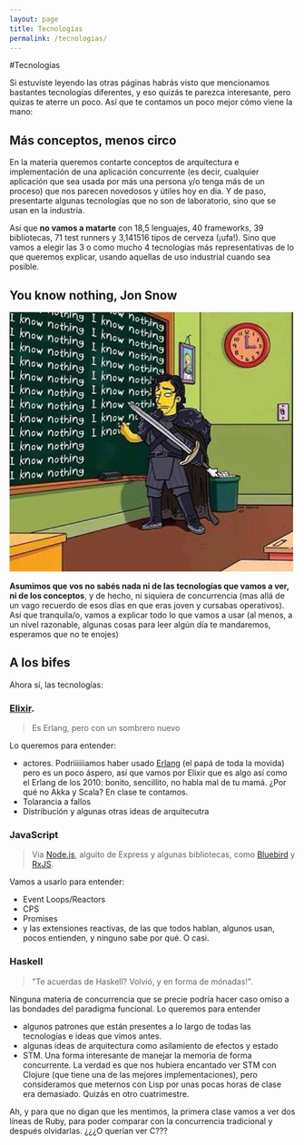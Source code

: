 ```yaml
---
layout: page
title: Tecnologías
permalink: /tecnologias/
---
```


#Tecnologías

Si estuviste leyendo las otras páginas habrás visto que mencionamos bastantes tecnologías diferentes, y eso quizás te parezca interesante, pero quizas te aterre un poco. Así que te contamos un poco mejor cómo viene la mano: 

## Más conceptos, menos circo

En la materia queremos contarte conceptos de arquitectura e implementación de una aplicación concurrente (es decir, cualquier aplicación que sea usada por más una persona y/o tenga más de un proceso) que nos parecen novedosos y útiles hoy en dia. Y de paso, presentarte algunas tecnologías que no son de laboratorio, sino que se usan en la industria. 

Así que **no vamos a matarte** con 18,5 lenguajes, 40 frameworks, 39 bibliotecas, 71 test runners y 3,141516 tipos de cerveza (¡ufa!). Sino que vamos a elegir las 3 o como mucho 4 tecnologías más representativas de lo que queremos explicar, usando aquellas de uso industrial cuando sea posible.  

## You know nothing, Jon Snow
![](/img/iknownothing.jpg)

**Asumimos que vos no sabés nada ni de las tecnologías que vamos a ver, ni de los conceptos**, y de hecho, ni siquiera de concurrencia (mas allá de un vago recuerdo de esos días en que eras joven y cursabas operativos). Así que tranquila/o, vamos a explicar todo lo que vamos a usar (al menos, a un nivel razonable, algunas cosas para leer algún día te mandaremos, esperamos que no te enojes)


## A los bifes

Ahora sí, las tecnologías: 

### [Elixir](http://elixir-lang.org/). 

> Es Erlang, pero con un sombrero nuevo

Lo queremos para entender:

  * actores. Podriiiiiiamos haber usado [Erlang](http://www.erlang.org/) (el papá de toda la movida) pero es un poco áspero, así que vamos por Elixir que es algo así como el Erlang de los 2010: bonito, sencillito, no habla mal de tu mamá. ¿Por qué no Akka y Scala? En clase te contamos.
  * Tolarancia a fallos
  * Distribución y algunas otras ideas de arquitecutra 

### JavaScript

> Via [Node.js](https://nodejs.org), alguito de Express y algunas bibliotecas, como [Bluebird](https://github.com/petkaantonov/bluebird) y [RxJS](https://github.com/Reactive-Extensions/RxJS). 

Vamos a usarlo para entender:

  * Event Loops/Reactors 
  * CPS
  * Promises
  * y las extensiones reactivas, de las que todos hablan, algunos usan, pocos entienden, y ninguno sabe por qué. O casi.  
  
###  **Haskell**

> "Te acuerdas de Haskell? Volvió, y en forma de mónadas!". 

Ninguna materia de concurrencia que se precie podría hacer caso omiso a las bondades del paradigma funcional. Lo queremos para entender

  * algunos patrones que están presentes a lo largo de todas las tecnologías e ideas que vimos antes.
  * algunas ideas de arquitectura como asilamiento de efectos y estado
  * STM. Una forma interesante de manejar la memoria de forma concurrente. La verdad es que nos hubiera encantado ver STM con Clojure (que tiene una de las mejores implementaciones), pero consideramos que meternos con Lisp por unas pocas horas de clase era demasiado. Quizás en otro cuatrimestre. 
   

Ah, y para que no digan que les mentimos, la primera clase vamos a ver dos líneas de Ruby, para poder comparar con la concurrencia tradicional y después olvidarlas. ¿¿¿O querían ver C???
